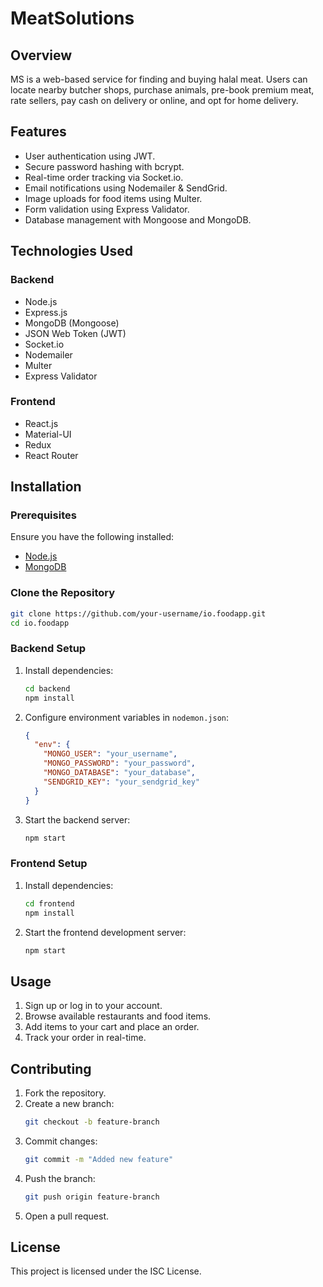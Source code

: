# MeatSolutions

## Overview
MS is a web-based service for finding and buying halal meat. Users can locate nearby butcher shops, purchase animals, pre-book premium meat, rate sellers, pay cash on delivery or online, and opt for home delivery.

## Features
- User authentication using JWT.
- Secure password hashing with bcrypt.
- Real-time order tracking via Socket.io.
- Email notifications using Nodemailer & SendGrid.
- Image uploads for food items using Multer.
- Form validation using Express Validator.
- Database management with Mongoose and MongoDB.

## Technologies Used
### Backend
- Node.js
- Express.js
- MongoDB (Mongoose)
- JSON Web Token (JWT)
- Socket.io
- Nodemailer
- Multer
- Express Validator

### Frontend
- React.js
- Material-UI
- Redux
- React Router

## Installation
### Prerequisites
Ensure you have the following installed:
- [Node.js](https://nodejs.org/)
- [MongoDB](https://www.mongodb.com/)

### Clone the Repository
```sh
git clone https://github.com/your-username/io.foodapp.git
cd io.foodapp
```

### Backend Setup
1. Install dependencies:
   ```sh
   cd backend
   npm install
   ```
2. Configure environment variables in `nodemon.json`:
   ```json
   {
     "env": {
       "MONGO_USER": "your_username",
       "MONGO_PASSWORD": "your_password",
       "MONGO_DATABASE": "your_database",
       "SENDGRID_KEY": "your_sendgrid_key"
     }
   }
   ```
3. Start the backend server:
   ```sh
   npm start
   ```

### Frontend Setup
1. Install dependencies:
   ```sh
   cd frontend
   npm install
   ```
2. Start the frontend development server:
   ```sh
   npm start
   ```

## Usage
1. Sign up or log in to your account.
2. Browse available restaurants and food items.
3. Add items to your cart and place an order.
4. Track your order in real-time.

## Contributing
1. Fork the repository.
2. Create a new branch:
   ```sh
   git checkout -b feature-branch
   ```
3. Commit changes:
   ```sh
   git commit -m "Added new feature"
   ```
4. Push the branch:
   ```sh
   git push origin feature-branch
   ```
5. Open a pull request.

## License
This project is licensed under the ISC License.

